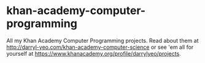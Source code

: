 # khan-academy-computer-programming
All my Khan Academy Computer Programming projects. Read about them at http://darryl-yeo.com/khan-academy-computer-science or see 'em all for yourself at https://www.khanacademy.org/profile/darrylyeo/projects.

